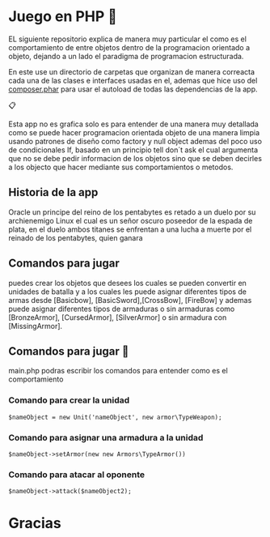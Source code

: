 # Juego en PHP 🚀

EL siguiente repositorio explica de manera muy particular el como es el comportamiento de entre objetos dentro de la programacion orientado a objeto, dejando a un lado el paradigma de programacion estructurada.

En este use un directorio de carpetas que organizan de manera correacta cada una de las clases e interfaces usadas en el, ademas que hice uso del [composer.phar]('https://getcomposer.org/download/') para usar el autoload de todas las dependencias de la app.

📋

Esta app no es grafica solo es para entender de una manera muy detallada como se puede hacer programacion orientada objeto de una manera limpia usando patrones de diseño como factory y null object ademas del poco uso de condicionales If, basado en un principio tell don´t ask el cual argumenta que no se debe pedir informacion de los objetos sino que se deben decirles a los objecto que hacer mediante sus comportamientos o metodos.

## Historia de la app

Oracle un principe del reino de los pentabytes es retado a un duelo por su archienemigo Linux el cual es un señor oscuro poseedor de la espada de plata, en el duelo ambos titanes se enfrentan a una lucha a muerte por el reinado de los pentabytes, quien ganara

## Comandos para jugar

puedes crear los objetos que desees los cuales se pueden convertir en unidades de batalla y a los cuales les puede asignar diferentes tipos de armas desde [Basicbow], [BasicSword],[CrossBow], [FireBow] y ademas puede asignar diferentes tipos de armaduras o sin armaduras como [BronzeArmor], [CursedArmor], [SilverArmor] o sin armadura con [MissingArmor].

## Comandos para jugar 🔧
main.php podras escribir los comandos para entender como es el comportamiento

### Comando para crear la unidad
```
$nameObject = new Unit('nameObject', new armor\TypeWeapon);
```

### Comando para asignar una armadura a la unidad
```
$nameObject->setArmor(new new Armors\TypeArmor())
```

### Comando para atacar al oponente
```
$nameObject->attack($nameObject2);
```


# Gracias 
